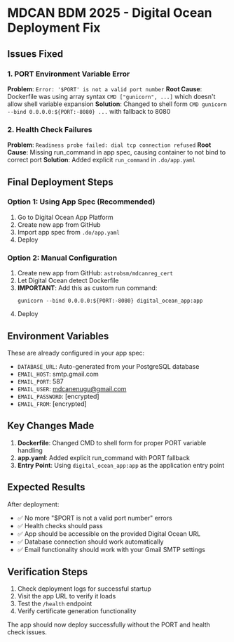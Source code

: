 # MDCAN BDM 2025 - Digital Ocean Deployment Fix

## Issues Fixed

### 1. PORT Environment Variable Error
**Problem**: `Error: '$PORT' is not a valid port number`
**Root Cause**: Dockerfile was using array syntax `CMD ["gunicorn", ...]` which doesn't allow shell variable expansion
**Solution**: Changed to shell form `CMD gunicorn --bind 0.0.0.0:${PORT:-8080} ...` with fallback to 8080

### 2. Health Check Failures
**Problem**: `Readiness probe failed: dial tcp connection refused`
**Root Cause**: Missing run_command in app spec, causing container to not bind to correct port
**Solution**: Added explicit `run_command` in `.do/app.yaml`

## Final Deployment Steps

### Option 1: Using App Spec (Recommended)
1. Go to Digital Ocean App Platform
2. Create new app from GitHub
3. Import app spec from `.do/app.yaml`
4. Deploy

### Option 2: Manual Configuration
1. Create new app from GitHub: `astrobsm/mdcanreg_cert`
2. Let Digital Ocean detect Dockerfile
3. **IMPORTANT**: Add this as custom run command:
   ```
   gunicorn --bind 0.0.0.0:${PORT:-8080} digital_ocean_app:app
   ```
4. Deploy

## Environment Variables
These are already configured in your app spec:
- `DATABASE_URL`: Auto-generated from your PostgreSQL database
- `EMAIL_HOST`: smtp.gmail.com
- `EMAIL_PORT`: 587
- `EMAIL_USER`: mdcanenugu@gmail.com
- `EMAIL_PASSWORD`: [encrypted]
- `EMAIL_FROM`: [encrypted]

## Key Changes Made

1. **Dockerfile**: Changed CMD to shell form for proper PORT variable handling
2. **app.yaml**: Added explicit run_command with PORT fallback
3. **Entry Point**: Using `digital_ocean_app:app` as the application entry point

## Expected Results

After deployment:
- ✅ No more "$PORT is not a valid port number" errors
- ✅ Health checks should pass
- ✅ App should be accessible on the provided Digital Ocean URL
- ✅ Database connection should work automatically
- ✅ Email functionality should work with your Gmail SMTP settings

## Verification Steps

1. Check deployment logs for successful startup
2. Visit the app URL to verify it loads
3. Test the `/health` endpoint
4. Verify certificate generation functionality

The app should now deploy successfully without the PORT and health check issues.
